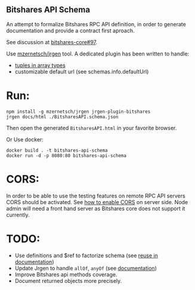 Bitshares API Schema
-----------

An attempt to formalize Bitshares RPC API definition, in order to generate documentation and provide a contract first aproach.

See discussion at [bitshares-core#97](https://github.com/bitshares/bitshares-core/issues/792).

Use [mzernetsch/jrgen](https://github.com/mzernetsch/jrgen) tool.
A dedicated plugin has been written to handle: 
- [tuples in array types](https://spacetelescope.github.io/understanding-json-schema/reference/array.html?highlight=array%20tuples#tuple-validation)
- customizable default url (see schemas.info.defaultUrl) 

# Run:

```
npm install -g mzernetsch/jrgen jrgen-plugin-bitshares
jrgen docs/html ./BitsharesAPI.schema.json

```
Then open the generated `BitsharesAPI.html` in your favorite browser.

Or Use docker:

```
docker build . -t bitshares-api-schema
docker run -d -p 8080:80 bitshares-api-schema
```

# CORS:

In order to be able to use the testing features on remote RPC API servers CORS should be activated.
See [how to enable CORS](https://enable-cors.org/) on server side. Node admin will need a front hand server as Bitshares core does not support it currently.

# TODO:

- Use definitions and $ref to factorize schema (see [reuse in documentation](https://spacetelescope.github.io/understanding-json-schema/structuring.html?highlight=one#reuse))
- Update Jrgen to handle `allOf`, `anyOf` (see [documentation](https://spacetelescope.github.io/understanding-json-schema/reference/combining.html?highlight=allof#allof))
- Improve Bitshares api methods coverage.
- Document returned objects more precisely.
